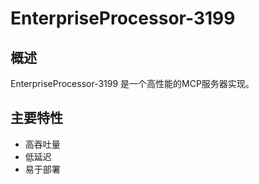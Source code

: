 # EnterpriseProcessor-3199

## 概述

EnterpriseProcessor-3199 是一个高性能的MCP服务器实现。

## 主要特性

- 高吞吐量
- 低延迟
- 易于部署

